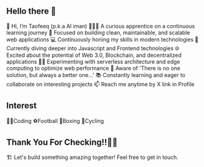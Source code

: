 ## Hello there 👋

👋 Hi, I’m Taofeeq (p.k.a Al iman)
👨🏼‍💻 A curious apprentice on a continuous learning journey
🎯 Focused on building clean, maintainable, and scalable web applications
💻 Continuously honing my skills in modern technologies
🌱 Currently diving deeper into Javascript and Frontend technologies
🌐 Excited about the potential of Web 3.0, Blockchain, and decentralized applications
👨‍🔬 Experimenting with serverless architecture and edge computing to optimize web performance
🫠 Aware of 'There is no one solution, but always a better one...'
📚 Constantly learning and eager to collaborate on interesting projects
📫 Reach me anytime by X link in Profile

## Interest
👨‍💻Coding
⚽Football
🥊Boxing
🚴Cycling

## Thank You For Checking!!🥂👏
🏗 Let's build something amazing together! Feel free to get in touch.
